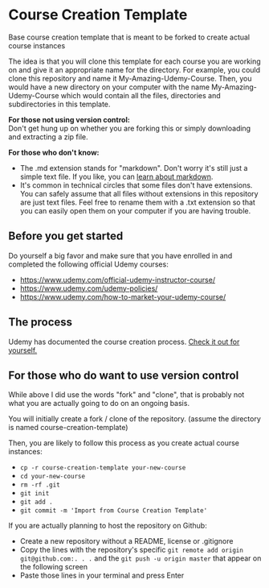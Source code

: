 # Course Creation Template
Base course creation template that is meant to be forked to create actual course instances

The idea is that you will clone this template for each course you are working on and give it an appropriate name for the directory. For example, you could clone this repository and name it My-Amazing-Udemy-Course. Then, you would have a new directory on your computer with the name My-Amazing-Udemy-Course which would contain all the files, directories and subdirectories in this template.

**For those not using version control:**  
Don't get hung up on whether you are forking this or simply downloading and extracting a zip file.

**For those who don't know:**
* The .md extension stands for "markdown". Don't worry it's still just a simple text file. If you like, you can [learn about markdown](https://guides.github.com/features/mastering-markdown/).
* It's common in technical circles that some files don't have extensions. You can safely assume that all files without extensions in this repository are just text files. Feel free to rename them with a .txt extension so that you can easily open them on your computer if you are having trouble.

## Before you get started
Do yourself a big favor and make sure that you have enrolled in and completed the following official Udemy courses:
* https://www.udemy.com/official-udemy-instructor-course/
* https://www.udemy.com/udemy-policies/
* https://www.udemy.com/how-to-market-your-udemy-course/

## The process
Udemy has documented the course creation process. [Check it out for yourself.](https://teach.udemy.com/process/)

## For those who do want to use version control
While above I did use the words "fork" and "clone", that is probably not
what you are actually going to do on an ongoing basis.

You will initially create a fork / clone of the repository.
(assume the directory is named course-creation-template)

Then, you are likely to follow this process as you create actual
course instances:
* `cp -r course-creation-template your-new-course`
* `cd your-new-course`
* `rm -rf .git`
* `git init`
* `git add .`
* `git commit -m 'Import from Course Creation Template'`

If you are actually planning to host the repository on Github:
* Create a new repository without a README, license or .gitignore
* Copy the lines with the repository's specific `git remote add origin git@github.com:. . .` and the `git push -u origin master` that appear on the following screen
* Paste those lines in your terminal and press Enter
